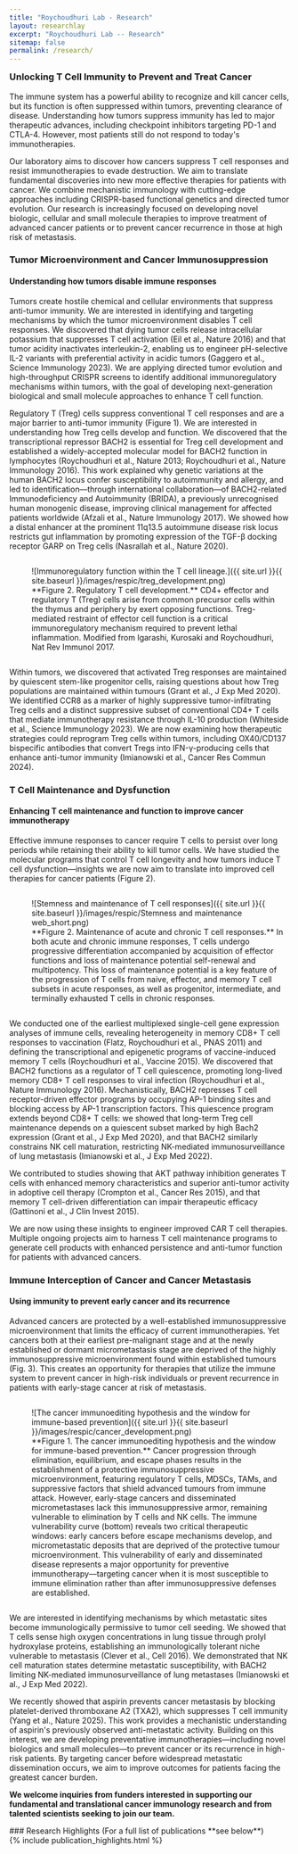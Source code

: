 ```yaml
---
title: "Roychoudhuri Lab - Research"
layout: researchlay
excerpt: "Roychoudhuri Lab -- Research"
sitemap: false
permalink: /research/
---
```

<div id="research_contentid" >
<h3 style="margin-top:0px">Unlocking T Cell Immunity to Prevent and Treat Cancer</h3> 
The immune system has a powerful ability to recognize and kill cancer cells, but its function is often suppressed within tumors, preventing clearance of disease. Understanding how tumors suppress immunity has led to major therapeutic advances, including checkpoint inhibitors targeting PD-1 and CTLA-4. However, most patients still do not respond to today's immunotherapies.

Our laboratory aims to discover how cancers suppress T cell responses and resist immunotherapies to evade destruction. We aim to translate fundamental discoveries into new more effective therapies for patients with cancer. We combine mechanistic immunology with cutting-edge approaches including CRISPR-based functional genetics and directed tumor evolution. Our research is increasingly focused on developing novel biologic, cellular and small molecule therapies to improve treatment of advanced cancer patients or to prevent cancer recurrence in those at high risk of metastasis.

### Tumor Microenvironment and Cancer Immunosuppression

#### Understanding how tumors disable immune responses

Tumors create hostile chemical and cellular environments that suppress anti-tumor immunity. We are interested in identifying and targeting mechanisms by which the tumor microenvironment disables T cell responses. We discovered that dying tumor cells release intracellular potassium that suppresses T cell activation (Eil et al., Nature 2016) and that tumor acidity inactivates interleukin-2, enabling us to engineer pH-selective IL-2 variants with preferential activity in acidic tumors (Gaggero et al., Science Immunology 2023). We are applying directed tumor evolution and high-throughput CRISPR screens to identify additional immunoregulatory mechanisms within tumors, with the goal of developing next-generation biological and small molecule approaches to enhance T cell function.

Regulatory T (Treg) cells suppress conventional T cell responses and are a major barrier to anti-tumor immunity (Figure 1). We are interested in understanding how Treg cells develop and function. We discovered that the transcriptional repressor BACH2 is essential for Treg cell development and established a widely-accepted molecular model for BACH2 function in lymphocytes (Roychoudhuri et al., Nature 2013; Roychoudhuri et al., Nature Immunology 2016). This work explained why genetic variations at the human BACH2 locus confer susceptibility to autoimmunity and allergy, and led to identification—through international collaboration—of BACH2-related Immunodeficiency and Autoimmunity (BRIDA), a previously unrecognised human monogenic disease, improving clinical management for affected patients worldwide (Afzali et al., Nature Immunology 2017). We showed how a distal enhancer at the prominent 11q13.5 autoimmune disease risk locus restricts gut inflammation by promoting expression of the TGF-β docking receptor GARP on Treg cells (Nasrallah et al., Nature 2020).

<div style="text-align:left">
<figure style="width:90%; min-width: 350px; display: inline-block; float:none; vertical-align: top; clear: both;">
![Immunoregulatory function within the T cell lineage.]({{ site.url }}{{ site.baseurl }}/images/respic/treg_development.png)
<figcaption>**Figure 2. Regulatory T cell development.** CD4+ effector and regulatory T (Treg) cells arise from common precursor cells within the thymus and periphery by exert opposing functions. Treg-mediated restraint of effector cell function is a critical immunoregulatory mechanism required to prevent lethal inflammation. Modified from Igarashi, Kurosaki and Roychoudhuri, Nat Rev Immunol 2017.</figcaption>
</figure>
</div>

Within tumors, we discovered that activated Treg responses are maintained by quiescent stem-like progenitor cells, raising questions about how Treg populations are maintained within tumours (Grant et al., J Exp Med 2020). We identified CCR8 as a marker of highly suppressive tumor-infiltrating Treg cells and a distinct suppressive subset of conventional CD4+ T cells that mediate immunotherapy resistance through IL-10 production (Whiteside et al., Science Immunology 2023). We are now examining how therapeutic strategies could reprogram Treg cells within tumors, including OX40/CD137 bispecific antibodies that convert Tregs into IFN-γ-producing cells that enhance anti-tumor immunity (Imianowski et al., Cancer Res Commun 2024).

### T Cell Maintenance and Dysfunction

#### Enhancing T cell maintenance and function to improve cancer immunotherapy

Effective immune responses to cancer require T cells to persist over long periods while retaining their ability to kill tumor cells. We have studied the molecular programs that control T cell longevity and how tumors induce T cell dysfunction—insights we are now aim to translate into improved cell therapies for cancer patients (Figure 2).

<div style="text-align:left">
<figure style="width:90%; min-width: 350px; display: inline-block; float:none; vertical-align: top; clear: both;">
![Stemness and maintenance of T cell responses]({{ site.url }}{{ site.baseurl }}/images/respic/Stemness and maintenance web_short.png)
<figcaption>**Figure 2. Maintenance of acute and chronic T cell responses.** In both acute and chronic immune responses, T cells undergo progressive differentiation accompanied by acquisition of effector functions and loss of maintenance potential self-renewal and multipotency. This loss of maintenance potential is a key feature of the progression of T cells from naive, effector, and memory T cell subsets in acute responses, as well as progenitor, intermediate, and terminally exhausted T cells in chronic responses.</figcaption>
</figure>
</div>

We conducted one of the earliest multiplexed single-cell gene expression analyses of immune cells, revealing heterogeneity in memory CD8+ T cell responses to vaccination (Flatz, Roychoudhuri et al., PNAS 2011) and defining the transcriptional and epigenetic programs of vaccine-induced memory T cells (Roychoudhuri et al., Vaccine 2015). We discovered that BACH2 functions as a regulator of T cell quiescence, promoting long-lived memory CD8+ T cell responses to viral infection (Roychoudhuri et al., Nature Immunology 2016). Mechanistically, BACH2 represses T cell receptor-driven effector programs by occupying AP-1 binding sites and blocking access by AP-1 transcription factors. This quiescence program extends beyond CD8+ T cells: we showed that long-term Treg cell maintenance depends on a quiescent subset marked by high Bach2 expression (Grant et al., J Exp Med 2020), and that BACH2 similarly constrains NK cell maturation, restricting NK-mediated immunosurveillance of lung metastasis (Imianowski et al., J Exp Med 2022).

We contributed to studies showing that AKT pathway inhibition generates T cells with enhanced memory characteristics and superior anti-tumor activity in adoptive cell therapy (Crompton et al., Cancer Res 2015), and that memory T cell-driven differentiation can impair therapeutic efficacy (Gattinoni et al., J Clin Invest 2015).

We are now using these insights to engineer improved CAR T cell therapies. Multiple ongoing projects aim to harness T cell maintenance programs to generate cell products with enhanced persistence and anti-tumor function for patients with advanced cancers.

### Immune Interception of Cancer and Cancer Metastasis

#### Using immunity to prevent early cancer and its recurrence

Advanced cancers are protected by a well-established immunosuppressive microenvironment that limits the efficacy of current immunotherapies. Yet cancers both at their earliest pre-malignant stage and at the newly established or dormant micrometastasis stage are deprived of the highly immunosuppressive microenvironment found within established tumours (Fig. 3). This creates an opportunity for therapies that utilize the immune system to prevent cancer in high-risk individuals or prevent recurrence in patients with early-stage cancer at risk of metastasis.

<figure style="width:90%; min-width: 350px; display: inline-block; float:none; vertical-align: top; clear: both;">
![The cancer immunoediting hypothesis and the window for immune-based prevention]({{ site.url }}{{ site.baseurl }}/images/respic/cancer_development.png)
<figcaption>**Figure 1. The cancer immunoediting hypothesis and the window for immune-based prevention.** Cancer progression through elimination, equilibrium, and escape phases results in the establishment of a protective immunosuppressive microenvironment, featuring regulatory T cells, MDSCs, TAMs, and suppressive factors that shield advanced tumours from immune attack. However, early-stage cancers and disseminated micrometastases lack this immunosuppressive armor, remaining vulnerable to elimination by T cells and NK cells. The immune vulnerability curve (bottom) reveals two critical therapeutic windows: early cancers before escape mechanisms develop, and micrometastatic deposits that are deprived of the protective tumour microenvironment. This vulnerability of early and disseminated disease represents a major opportunity for preventive immunotherapy—targeting cancer when it is most susceptible to immune elimination rather than after immunosuppressive defenses are established.</figcaption>
</figure>

We are interested in identifying mechanisms by which metastatic sites become immunologically permissive to tumor cell seeding. We showed that T cells sense high oxygen concentrations in lung tissue through prolyl hydroxylase proteins, establishing an immunologically tolerant niche vulnerable to metastasis (Clever et al., Cell 2016). We demonstrated that NK cell maturation states determine metastatic susceptibility, with BACH2 limiting NK-mediated immunosurveillance of lung metastases (Imianowski et al., J Exp Med 2022).

We recently showed that aspirin prevents cancer metastasis by blocking platelet-derived thromboxane A2 (TXA2), which suppresses T cell immunity (Yang et al., Nature 2025). This work provides a mechanistic understanding of aspirin's previously observed anti-metastatic activity. Building on this interest, we are developing preventative immunotherapies—including novel biologics and small molecules—to prevent cancer or its recurrence in high-risk patients. By targeting cancer before widespread metastatic dissemination occurs, we aim to improve outcomes for patients facing the greatest cancer burden.

**We welcome inquiries from funders interested in supporting our fundamental and translational cancer immunology research and from talented scientists seeking to join our team.**

</div>
### Research Highlights
(For a full list of publications **see below**)
<div id="gridid">
{% include publication_highlights.html %}
</div>

